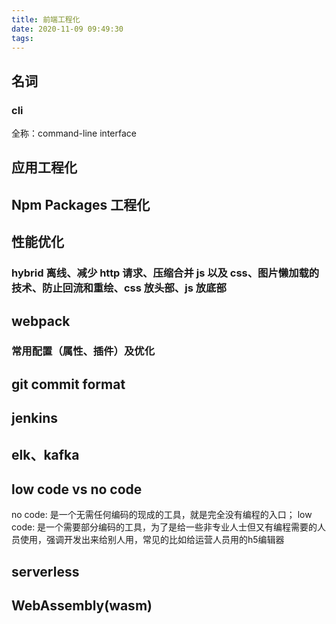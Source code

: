 ```yaml
---
title: 前端工程化
date: 2020-11-09 09:49:30
tags:
---
```


## 名词

### cli

全称：command-line interface

## 应用工程化

## Npm Packages 工程化

## 性能优化

### hybrid 离线、减少 http 请求、压缩合并 js 以及 css、图片懒加载的技术、防止回流和重绘、css 放头部、js 放底部

## webpack

### 常用配置（属性、插件）及优化

## git commit format

## jenkins

## elk、kafka

## low code vs no code

no code: 是一个无需任何编码的现成的工具，就是完全没有编程的入口；
low code: 是一个需要部分编码的工具，为了是给一些非专业人士但又有编程需要的人员使用，强调开发出来给别人用，常见的比如给运营人员用的h5编辑器

## serverless

## WebAssembly(wasm)
